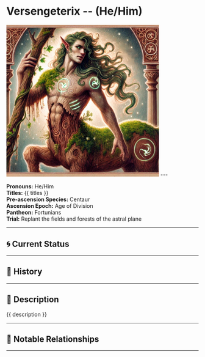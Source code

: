# Versengeterix  --  (He/Him)

<!-- Optional  -->
<img src="Versengeterix.jpg" alt="Versengeterix" style="width:400px;"/>
---

**Pronouns:** He/Him  
**Titles:** {{ titles }}  
**Pre-ascension Species:** Centaur  
**Ascension Epoch:** Age of Division  
**Pantheon:** Fortunians  
**Trial:** Replant the fields and forests of the astral plane

---

## 🌀 Current Status


---

## 📜 History


---

## 🧠 Description
{{ description }}

---

## 🧩 Notable Relationships

---

